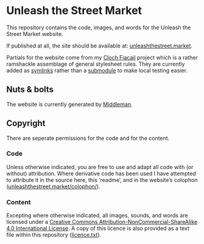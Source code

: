 ﻿# Unleash the Street Market

This repository contains the code, images, and words for the Unleash the Street Market website.

If published at all, the site should be available at: [unleashthestreet.market](https://unleashthestreet.market/).

Partials for the website come from my [Cloch Fiacail](https://github.com/FearGoidte/cloch-fiacail) project which is a rather ramshackle assemblage of general stylesheet rules. They are currently added as [symlinks](https://developer.apple.com/library/mac/documentation/Darwin/Reference/ManPages/man7/symlink.7.html) rather than a [submodule](https://github.com/blog/2104-working-with-submodules) to make local testing easier.

## Nuts & bolts

The website is currently generated by [Middleman](https://middlemanapp.com).

## Copyright

There are seperate permissions for the code and for the content.

### Code

Unless otherwise indicated, you are free to use and adapt all code with (or without) attribution. Where derivative code has been used I have attempted to attribute it in the source here, this ‘readme’, and in the website’s colophon ([unleashthestreet.market/colophon/](http://unleashthestreet.market/colophon/)).

### Content

Excepting where otherwise indicated, all images, sounds, and words are licensed under a <a rel="license" href="https://creativecommons.org/licenses/by-nc-sa/4.0/">Creative Commons Attribution-NonCommercial-ShareAlike 4.0 International License</a>. A copy of this licence is also provided as a text file within this repository ([licence.txt](licence.txt)).